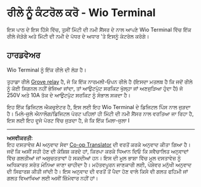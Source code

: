 <!--
CO_OP_TRANSLATOR_METADATA:
{
  "original_hash": "f3c5d8afa2ef6a0b425ef8ff20615cb4",
  "translation_date": "2025-08-27T11:22:43+00:00",
  "source_file": "2-farm/lessons/3-automated-plant-watering/wio-terminal-relay.md",
  "language_code": "pa"
}
-->
# ਰੀਲੇ ਨੂੰ ਕੰਟਰੋਲ ਕਰੋ - Wio Terminal

ਇਸ ਪਾਠ ਦੇ ਇਸ ਹਿੱਸੇ ਵਿੱਚ, ਤੁਸੀਂ ਮਿੱਟੀ ਦੀ ਨਮੀ ਸੈਂਸਰ ਦੇ ਨਾਲ ਆਪਣੇ Wio Terminal ਵਿੱਚ ਇੱਕ ਰੀਲੇ ਜੋੜੋਗੇ ਅਤੇ ਮਿੱਟੀ ਦੀ ਨਮੀ ਦੇ ਪੱਧਰ ਦੇ ਅਧਾਰ 'ਤੇ ਇਸਨੂੰ ਕੰਟਰੋਲ ਕਰੋਗੇ।

## ਹਾਰਡਵੇਅਰ

Wio Terminal ਨੂੰ ਇੱਕ ਰੀਲੇ ਦੀ ਲੋੜ ਹੈ।

ਤੁਹਾਡਾ ਰੀਲੇ [Grove relay](https://www.seeedstudio.com/Grove-Relay.html) ਹੈ, ਜੋ ਕਿ ਇੱਕ ਨਾਰਮਲੀ-ਓਪਨ ਰੀਲੇ ਹੈ (ਇਸਦਾ ਮਤਲਬ ਹੈ ਕਿ ਜਦੋਂ ਰੀਲੇ ਨੂੰ ਕੋਈ ਸਿਗਨਲ ਨਹੀਂ ਭੇਜਿਆ ਜਾਂਦਾ, ਤਾਂ ਆਉਟਪੁੱਟ ਸਰਕਿਟ ਖੁੱਲ੍ਹਾ ਜਾਂ ਅਣਜੁੜਿਆ ਹੁੰਦਾ ਹੈ) ਜੋ 250V ਅਤੇ 10A ਤੱਕ ਦੇ ਆਉਟਪੁੱਟ ਸਰਕਿਟ ਨੂੰ ਸੰਭਾਲ ਸਕਦਾ ਹੈ।

ਇਹ ਇੱਕ ਡਿਜਿਟਲ ਐਕਚੁਏਟਰ ਹੈ, ਇਸ ਲਈ ਇਹ Wio Terminal ਦੇ ਡਿਜਿਟਲ ਪਿੰਸ ਨਾਲ ਜੁੜਦਾ ਹੈ। ਮਿਲੇ-ਜੁਲੇ ਐਨਾਲੌਗ/ਡਿਜਿਟਲ ਪੋਰਟ ਪਹਿਲਾਂ ਹੀ ਮਿੱਟੀ ਦੀ ਨਮੀ ਸੈਂਸਰ ਨਾਲ ਵਰਤਿਆ ਜਾ ਰਿਹਾ ਹੈ, ਇਸ ਲਈ ਇਹ ਦੂਜੇ ਪੋਰਟ ਵਿੱਚ ਜੁੜਦਾ ਹੈ, ਜੋ ਕਿ ਇੱਕ ਮਿਲਾ-ਜੁਲਾ I

---

**ਅਸਵੀਕਰਤੀ**:  
ਇਹ ਦਸਤਾਵੇਜ਼ AI ਅਨੁਵਾਦ ਸੇਵਾ [Co-op Translator](https://github.com/Azure/co-op-translator) ਦੀ ਵਰਤੋਂ ਕਰਕੇ ਅਨੁਵਾਦ ਕੀਤਾ ਗਿਆ ਹੈ। ਜਦੋਂ ਕਿ ਅਸੀਂ ਸਹੀ ਹੋਣ ਦੀ ਕੋਸ਼ਿਸ਼ ਕਰਦੇ ਹਾਂ, ਕਿਰਪਾ ਕਰਕੇ ਧਿਆਨ ਦਿਓ ਕਿ ਸਵੈਚਾਲਿਤ ਅਨੁਵਾਦਾਂ ਵਿੱਚ ਗਲਤੀਆਂ ਜਾਂ ਅਸੁਚਤਤਾਵਾਂ ਹੋ ਸਕਦੀਆਂ ਹਨ। ਇਸ ਦੀ ਮੂਲ ਭਾਸ਼ਾ ਵਿੱਚ ਮੂਲ ਦਸਤਾਵੇਜ਼ ਨੂੰ ਅਧਿਕਾਰਤ ਸਰੋਤ ਮੰਨਿਆ ਜਾਣਾ ਚਾਹੀਦਾ ਹੈ। ਮਹੱਤਵਪੂਰਨ ਜਾਣਕਾਰੀ ਲਈ, ਪੇਸ਼ੇਵਰ ਮਨੁੱਖੀ ਅਨੁਵਾਦ ਦੀ ਸਿਫਾਰਸ਼ ਕੀਤੀ ਜਾਂਦੀ ਹੈ। ਇਸ ਅਨੁਵਾਦ ਦੀ ਵਰਤੋਂ ਤੋਂ ਪੈਦਾ ਹੋਣ ਵਾਲੇ ਕਿਸੇ ਵੀ ਗਲਤ ਫਹਿਮੀ ਜਾਂ ਗਲਤ ਵਿਆਖਿਆ ਲਈ ਅਸੀਂ ਜ਼ਿੰਮੇਵਾਰ ਨਹੀਂ ਹਾਂ।